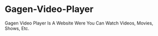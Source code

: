 # Gagen-Video-Player
Gagen Video Player Is A Website Were You Can Watch Videos, Movies, Shows, Etc.
